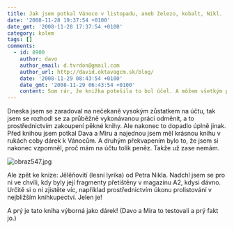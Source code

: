 ```yaml
---
title: Jak jsem potkal Vánoce v listopadu, aneb železo, kobalt, Nikl.
date: '2008-11-28 19:37:54 +0100'
date_gmt: '2008-11-28 17:37:54 +0100'
category: kolem
tags: []
comments:
  - id: 8900
    author: davo
    author_email: d.tvrdon@gmail.com
    author_url: http://david.oktavagcm.sk/blog/
    date: '2008-11-29 08:43:54 +0100'
    date_gmt: '2008-11-29 06:43:54 +0100'
    content: Som rár, že knižka potešila to bol účel. A môžem všetkým potvrdiť, že knižky od Petra Nikla sú tým správnym darčekom, keď sa niekto nevie rozhodnúť..
---
```

<p>Dneska jsem se zaradoval na nečekaně vysokým zůstatkem na účtu, tak jsem se rozhodl se za průběžně vykonávanou práci odměnit, a to prostřednictvím zakoupení pěkné knihy. Ale nakonec to dopadlo úplně jinak. Před knihou jsem potkal Dava a Miru a najednou jsem měl krásnou knihu v rukách coby dárek k Vánocům. A druhým překvapením bylo to, že jsem si nakonec vzpomněl, proč mám na účtu tolik peněz. Takže už zase nemám.</p>
<p><img src='/assets/migrated/wp-uploads/2008/11/obraz547.jpg' alt='obraz547.jpg' /></p>
<p>Ale zpět ke knize: Jělěňovití (lesní lyrika) od Petra Nikla. Nadchl jsem se pro ni ve chvíli, kdy byly její fragmenty přetištěny v magazínu A2, kdysi dávno. Určitě si o ní zjistěte víc, například prostřednictvím úkonu prolistování v nejbližším knihkupectví. Jelen je!</p>
<p>A prý je tato kniha výborná jako dárek! (Davo a Mira to testovali a prý fakt jo.)</p>
